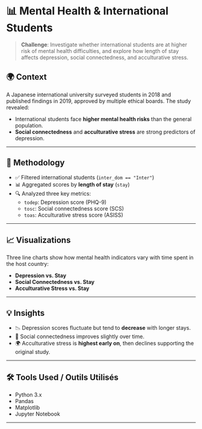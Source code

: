 # 📊 Mental Health & International Students 

> **Challenge**: Investigate whether international students are at higher risk of mental health difficulties, and explore how length of stay affects depression, social connectedness, and acculturative stress.

## 🌍 Context

A Japanese international university surveyed students in 2018 and published findings in 2019, approved by multiple ethical boards. The study revealed:

- International students face **higher mental health risks** than the general population.
- **Social connectedness** and **acculturative stress** are strong predictors of depression.

---

## 🧪 Methodology 

- ✅ Filtered international students (`inter_dom == "Inter"`)
- 📊 Aggregated scores by **length of stay** (`stay`)
- 🔍 Analyzed three key metrics:
  - `todep`: Depression score (PHQ-9)
  - `tosc`: Social connectedness score (SCS)
  - `toas`: Acculturative stress score (ASISS)

---

## 📈 Visualizations

Three line charts show how mental health indicators vary with time spent in the host country:

- **Depression vs. Stay**
- **Social Connectedness vs. Stay**
- **Acculturative Stress vs. Stay**
---

## 💡 Insights

- 📉 Depression scores fluctuate but tend to **decrease** with longer stays.
- 🤝 Social connectedness improves slightly over time.
- 🌍 Acculturative stress is **highest early on**, then declines supporting the original study.

---

## 🛠️ Tools Used / Outils Utilisés

- Python 3.x
- Pandas
- Matplotlib
- Jupyter Notebook
---


